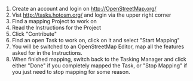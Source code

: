 


1. Create an account and login on http://OpenStreetMap.org/
1. Vist http://tasks.hotosm.org/ and login via the upper right corner
1. Find a mapping Project to work on
1. Read the Instructions for the Project
1. Click "Contribute"
1. Find an open Task to work on, click on it and select "Start Mapping"
1. You will be switched to an OpenStreetMap Editor, map all the features asked for in the Instructions.
1. When finished mapping, switch back to the Tasking Manager and click either "Done" if you completely mapped the Task, or "Stop Mapping" if you just need to stop mapping for some reason.
